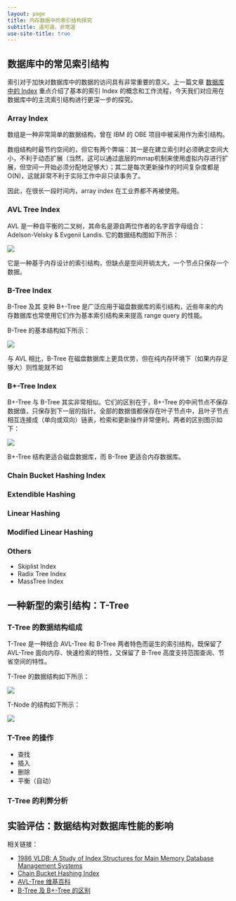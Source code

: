 ```yaml
---
layout: page
title: 内存数据中的索引结构探究
subtitle: 道可道，非常道
use-site-title: true
---
```


## 数据库中的常见索引结构

索引对于加快对数据库中的数据的访问具有非常重要的意义。上一篇文章 [数据库中的 Index](http://kaixinhuang.com/TechBlog/Blogs/Database/what-is-an-index/) 重点介绍了基本的索引 Index 的概念和工作流程，今天我们对应用在数据库中的主流索引结构进行更深一步的探究。

### Array Index

数组是一种非常简单的数据结构，曾在 IBM 的 OBE 项目中被采用作为索引结构。

数组结构时最节约空间的，但它有两个弊端：其一是在建立索引时必须确定空间大小，不利于动态扩展（当然，这可以通过底层的mmap机制来使用虚拟内存进行扩展，但空间一开始必须分配地足够大）；其二是每次更新操作的时间复杂度都是O(N)，这就非常不利于实际工作中非只读事务了。

因此，在很长一段时间内，array index 在工业界都不再被使用。

### AVL Tree Index

AVL 是一种自平衡的二叉树，其命名是源自两位作者的名字首字母组合：Adelson-Velsky & Evgenii Landis. 它的数据结构图如下所示：

![](http://kaixinhuang.com/TechBlog/Blogs/Database/Index-img/AVL-Tree.jpg)

它是一种基于内存设计的索引结构，但缺点是空间开销太大，一个节点只保存一个数据。

### B-Tree Index

B-Tree 及其 变种 B+-Tree 是广泛应用于磁盘数据库的索引结构，近些年来的内存数据库也常使用它们作为基本索引结构来来提高 range query 的性能。

B-Tree 的基本结构如下所示：

![](http://kaixinhuang.com/TechBlog/Blogs/Database/Index-img/B-Tree.jpg)

与 AVL 相比，B-Tree 在磁盘数据库上更具优势，但在纯内存环境下（如果内存足够大）则性能就不如

### B+-Tree Index

B+-Tree 与 B-Tree 其实非常相似。它们的区别在于，B+-Tree 的中间节点不保存数据值，只保存到下一层的指针。全部的数据值都保存在叶子节点中，且叶子节点相互连接成（单向或双向）链表，检索和更新操作非常便利。两者的区别图示如下：

![](http://kaixinhuang.com/TechBlog/Blogs/Database/Index-img/B+-Tree.jpg)

B+-Tree 结构更适合磁盘数据库，而 B-Tree 更适合内存数据库。

### Chain Bucket Hashing Index

### Extendible Hashing

### Linear Hashing

### Modified Linear Hashing

### Others
- Skiplist Index
- Radix Tree Index
- MassTree Index

## 一种新型的索引结构：T-Tree

### T-Tree 的数据结构组成

T-Tree 是一种结合 AVL-Tree 和 B-Tree 两者特色而诞生的索引结构，既保留了 AVL-Tree 面向内存、快速检索的特性，又保留了 B-Tree 高度支持范围查询、节省空间的特性。

T-Tree 的数据结构如下所示：

![](http://kaixinhuang.com/TechBlog/Blogs/Database/Index-img/T-Tree.jpg)

T-Node 的结构如下所示：

![](http://kaixinhuang.com/TechBlog/Blogs/Database/Index-img/T-Node.jpg)

### T-Tree 的操作
- 查找
- 插入
- 删除
- 平衡（自动）

### T-Tree 的利弊分析


## 实验评估：数据结构对数据库性能的影响



相关链接：
- [1986 VLDB: A Study of Index Structures for Main Memory Database Management Systems]()
- [Chain Bucket Hashing Index](http://opendatastructures.org/ods-cpp/5_1_Hashing_with_Chaining.html)
- [AVL-Tree 维基百科](https://en.wikipedia.org/wiki/AVL_tree)
- [B-Tree 及 B+-Tree 的区别](https://stackoverflow.com/questions/870218/differences-between-b-trees-and-b-trees)

<!-- UY BEGIN -->
<div id="uyan_frame"></div>
<script type="text/javascript" src="http://v2.uyan.cc/code/uyan.js"></script>
<!-- UY END -->